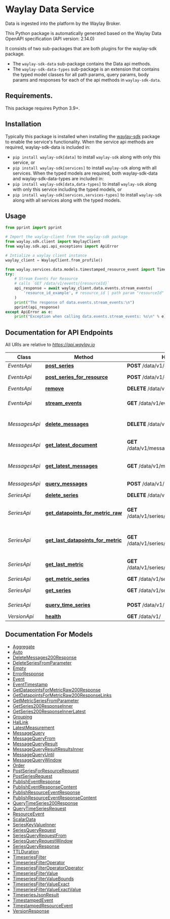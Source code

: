 # Waylay Data Service
Data is ingested into the platform by the Waylay Broker.

This Python package is automatically generated based on the 
Waylay Data OpenAPI specification (API version: 2.14.0)

It consists of two sub-packages that are both plugins for the waylay-sdk package.
- The `waylay-sdk-data` sub-package contains the Data api methods.
- The `waylay-sdk-data-types` sub-package is an extension that contains the typed model classes for all path params, query params, body params and responses for each of the api methods in `waylay-sdk-data`.

## Requirements.
This package requires Python 3.9+.

## Installation
Typically this package is installed when installing the [waylay-sdk](https://github.com/waylayio/waylay-sdk-py) package to enable the service's functionality.
When the service api methods are required, waylay-sdk-data is included in:
- ```pip install waylay-sdk[data]``` to install `waylay-sdk` along with only this service, or
- ```pip install waylay-sdk[services]``` to install `waylay-sdk` along with all services.
When the typed models are required, both waylay-sdk-data and waylay-sdk-data-types are included in:
- ```pip install waylay-sdk[data,data-types]``` to install `waylay-sdk` along with only this service including the typed models, or
- ```pip install waylay-sdk[services,services-types]``` to install `waylay-sdk` along with all services along with the typed models.

## Usage


```python
from pprint import pprint

# Import the waylay-client from the waylay-sdk package
from waylay.sdk.client import WaylayClient
from waylay.sdk.api.api_exceptions import ApiError

# Intialize a waylay client instance
waylay_client = WaylayClient.from_profile()

from waylay.services.data.models.timestamped_resource_event import TimestampedResourceEvent
try:
    # Stream Events For Resource
    # calls `GET /data/v1/events/{resourceId}`
    api_response = await waylay_client.data.events.stream_events(
        'resource_id_example', # resource_id | path param "resourceId"
    )
    print("The response of data.events.stream_events:\n")
    pprint(api_response)
except ApiError as e:
    print("Exception when calling data.events.stream_events: %s\n" % e)
```


## Documentation for API Endpoints

All URIs are relative to *https://api.waylay.io*

Class | Method | HTTP request | Description
------------ | ------------- | ------------- | -------------
*EventsApi* | [**post_series**](docs/EventsApi.md#post_series) | **POST** /data/v1/events | Post Events
*EventsApi* | [**post_series_for_resource**](docs/EventsApi.md#post_series_for_resource) | **POST** /data/v1/events/{resourceId} | Post Events For Resource
*EventsApi* | [**remove**](docs/EventsApi.md#remove) | **DELETE** /data/v1/{resourceId} | Remove Data
*EventsApi* | [**stream_events**](docs/EventsApi.md#stream_events) | **GET** /data/v1/events/{resourceId} | Stream Events For Resource
*MessagesApi* | [**delete_messages**](docs/MessagesApi.md#delete_messages) | **DELETE** /data/v1/messages/{resourceId} | Remove Messages For Resource
*MessagesApi* | [**get_latest_document**](docs/MessagesApi.md#get_latest_document) | **GET** /data/v1/messages/{resourceId}/current | Retrieve Latest Message
*MessagesApi* | [**get_latest_messages**](docs/MessagesApi.md#get_latest_messages) | **GET** /data/v1/messages/{resourceId} | Retrieve Messages For Resource
*MessagesApi* | [**query_messages**](docs/MessagesApi.md#query_messages) | **POST** /data/v1/messages/query | Query Messages
*SeriesApi* | [**delete_series**](docs/SeriesApi.md#delete_series) | **DELETE** /data/v1/series/{resourceId} | Delete Series
*SeriesApi* | [**get_datapoints_for_metric_raw**](docs/SeriesApi.md#get_datapoints_for_metric_raw) | **GET** /data/v1/series/{resourceId}/{metric}/raw | Get Unaggregated Values For A Series
*SeriesApi* | [**get_last_datapoints_for_metric**](docs/SeriesApi.md#get_last_datapoints_for_metric) | **GET** /data/v1/series/{resourceId}/{metric}/last | Get Last Unaggregated Values For A Series
*SeriesApi* | [**get_last_metric**](docs/SeriesApi.md#get_last_metric) | **GET** /data/v1/series/{resourceId}/{metric}/latest | Get Latest Value For A Series
*SeriesApi* | [**get_metric_series**](docs/SeriesApi.md#get_metric_series) | **GET** /data/v1/series/{resourceId}/{metric} | Query Series
*SeriesApi* | [**get_series**](docs/SeriesApi.md#get_series) | **GET** /data/v1/series/{resourceId} | Get Series Overview
*SeriesApi* | [**query_time_series**](docs/SeriesApi.md#query_time_series) | **POST** /data/v1/series/query | Query Series Data
*VersionApi* | [**health**](docs/VersionApi.md#health) | **GET** /data/v1/ | Version


## Documentation For Models

 - [Aggregate](docs/Aggregate.md)
 - [Auto](docs/Auto.md)
 - [DeleteMessages200Response](docs/DeleteMessages200Response.md)
 - [DeleteSeriesFromParameter](docs/DeleteSeriesFromParameter.md)
 - [Empty](docs/Empty.md)
 - [ErrorResponse](docs/ErrorResponse.md)
 - [Event](docs/Event.md)
 - [EventTimestamp](docs/EventTimestamp.md)
 - [GetDatapointsForMetricRaw200Response](docs/GetDatapointsForMetricRaw200Response.md)
 - [GetDatapointsForMetricRaw200ResponseLinks](docs/GetDatapointsForMetricRaw200ResponseLinks.md)
 - [GetMetricSeriesFromParameter](docs/GetMetricSeriesFromParameter.md)
 - [GetSeries200ResponseInner](docs/GetSeries200ResponseInner.md)
 - [GetSeries200ResponseInnerLatest](docs/GetSeries200ResponseInnerLatest.md)
 - [Grouping](docs/Grouping.md)
 - [HalLink](docs/HalLink.md)
 - [LatestMeasurement](docs/LatestMeasurement.md)
 - [MessageQuery](docs/MessageQuery.md)
 - [MessageQueryFrom](docs/MessageQueryFrom.md)
 - [MessageQueryResult](docs/MessageQueryResult.md)
 - [MessageQueryResultResultsInner](docs/MessageQueryResultResultsInner.md)
 - [MessageQueryUntil](docs/MessageQueryUntil.md)
 - [MessageQueryWindow](docs/MessageQueryWindow.md)
 - [Order](docs/Order.md)
 - [PostSeriesForResourceRequest](docs/PostSeriesForResourceRequest.md)
 - [PostSeriesRequest](docs/PostSeriesRequest.md)
 - [PublishEventResponse](docs/PublishEventResponse.md)
 - [PublishEventResponseContent](docs/PublishEventResponseContent.md)
 - [PublishResourceEventResponse](docs/PublishResourceEventResponse.md)
 - [PublishResourceEventResponseContent](docs/PublishResourceEventResponseContent.md)
 - [QueryTimeSeries200Response](docs/QueryTimeSeries200Response.md)
 - [QueryTimeSeriesRequest](docs/QueryTimeSeriesRequest.md)
 - [ResourceEvent](docs/ResourceEvent.md)
 - [ScalarData](docs/ScalarData.md)
 - [SeriesKeyValueInner](docs/SeriesKeyValueInner.md)
 - [SeriesQueryRequest](docs/SeriesQueryRequest.md)
 - [SeriesQueryRequestFrom](docs/SeriesQueryRequestFrom.md)
 - [SeriesQueryRequestWindow](docs/SeriesQueryRequestWindow.md)
 - [SeriesQueryResponse](docs/SeriesQueryResponse.md)
 - [TTLDuration](docs/TTLDuration.md)
 - [TimeseriesFilter](docs/TimeseriesFilter.md)
 - [TimeseriesFilterOperator](docs/TimeseriesFilterOperator.md)
 - [TimeseriesFilterOperatorOperator](docs/TimeseriesFilterOperatorOperator.md)
 - [TimeseriesFilterValue](docs/TimeseriesFilterValue.md)
 - [TimeseriesFilterValueBounds](docs/TimeseriesFilterValueBounds.md)
 - [TimeseriesFilterValueExact](docs/TimeseriesFilterValueExact.md)
 - [TimeseriesFilterValueExactValue](docs/TimeseriesFilterValueExactValue.md)
 - [TimeseriesJsonResult](docs/TimeseriesJsonResult.md)
 - [TimestampedEvent](docs/TimestampedEvent.md)
 - [TimestampedResourceEvent](docs/TimestampedResourceEvent.md)
 - [VersionResponse](docs/VersionResponse.md)

